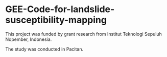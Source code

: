 # GEE-Code-for-landslide-susceptibility-mapping
This project was funded by grant research from Institut 
Teknologi Sepuluh Nopember, Indonesia.

The study was conducted in Pacitan.
